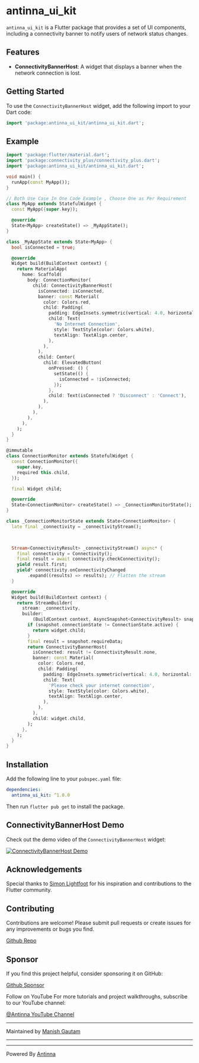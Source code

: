 # antinna_ui_kit

`antinna_ui_kit` is a Flutter package that provides a set of UI components, including a connectivity banner to notify users of network status changes.

## Features

- **ConnectivityBannerHost**: A widget that displays a banner when the network connection is lost.


## Getting Started

To use the `ConnectivityBannerHost`  widget, add the following import to your Dart code:

```dart
import 'package:antinna_ui_kit/antinna_ui_kit.dart';
```

## Example

```dart
import 'package:flutter/material.dart';
import 'package:connectivity_plus/connectivity_plus.dart';
import 'package:antinna_ui_kit/antinna_ui_kit.dart';

void main() {
  runApp(const MyApp());
}

// Both Use Case In One Code Example , Choose One as Per Requirement
class MyApp extends StatefulWidget {
  const MyApp({super.key});

  @override
  State<MyApp> createState() => _MyAppState();
}

class _MyAppState extends State<MyApp> {
  bool isConnected = true;

  @override
  Widget build(BuildContext context) {
    return MaterialApp(
      home: Scaffold(
        body: ConnectionMonitor(
          child: ConnectivityBannerHost(
            isConnected: isConnected,
            banner: const Material(
              color: Colors.red,
              child: Padding(
                padding: EdgeInsets.symmetric(vertical: 4.0, horizontal: 12.0),
                child: Text(
                  'No Internet Connection',
                  style: TextStyle(color: Colors.white),
                  textAlign: TextAlign.center,
                ),
              ),
            ),
            child: Center(
              child: ElevatedButton(
                onPressed: () {
                  setState(() {
                    isConnected = !isConnected;
                  });
                },
                child: Text(isConnected ? 'Disconnect' : 'Connect'),
              ),
            ),
          ),
        ),
      ),
    );
  }
}

@immutable
class ConnectionMonitor extends StatefulWidget {
  const ConnectionMonitor({
    super.key,
    required this.child,
  });

  final Widget child;

  @override
  State<ConnectionMonitor> createState() => _ConnectionMonitorState();
}

class _ConnectionMonitorState extends State<ConnectionMonitor> {
  late final _connectivity = _connectivityStream();

  

  Stream<ConnectivityResult> _connectivityStream() async* {
    final connectivity = Connectivity();
    final result = await connectivity.checkConnectivity();
    yield result.first;
    yield* connectivity.onConnectivityChanged
        .expand((results) => results); // Flatten the stream
  }

  @override
  Widget build(BuildContext context) {
    return StreamBuilder(
      stream: _connectivity,
      builder:
          (BuildContext context, AsyncSnapshot<ConnectivityResult> snapshot) {
        if (snapshot.connectionState != ConnectionState.active) {
          return widget.child;
        }
        final result = snapshot.requireData;
        return ConnectivityBannerHost(
          isConnected: result != ConnectivityResult.none,
          banner: const Material(
            color: Colors.red,
            child: Padding(
              padding: EdgeInsets.symmetric(vertical: 4.0, horizontal: 12.0),
              child: Text(
                'Please check your internet connection',
                style: TextStyle(color: Colors.white),
                textAlign: TextAlign.center,
              ),
            ),
          ),
          child: widget.child,
        );
      },
    );
  }
}

```

## Installation

Add the following line to your `pubspec.yaml` file:

```yaml
dependencies:
  antinna_ui_kit: ^1.0.0
```

Then run `flutter pub get` to install the package.


## ConnectivityBannerHost Demo

Check out the demo video of the `ConnectivityBannerHost` widget:

[![ConnectivityBannerHost Demo](https://github.com/Antinna/antinna_ui_kit/raw/main/images/ConnectivityBannerHost.gif)](https://github.com/Antinna/antinna_ui_kit/raw/main/videos/ConnectivityBannerHost.mp4)


## Acknowledgements

Special thanks to [Simon Lightfoot](https://github.com/slightfoot) for his inspiration and contributions to the Flutter community.


## Contributing
Contributions are welcome! Please submit pull requests or create issues for any improvements or bugs you find.

[Github Repo](https://github.com/antinna/antinna_ui_kit)

## Sponsor
If you find this project helpful, consider sponsoring it on GitHub:

[Github Sponsor](https://github.com/sponsors/Manishmg3994)


Follow on YouTube
For more tutorials and project walkthroughs, subscribe to our YouTube channel:

[@Antinna YouTube Channel](https://m.youtube.com/antinna)

---
Maintained by [Manish Gautam](https://github.com/Manishmg3994)

---

---
Powered By [Antinna](https://github.com/antinna)




